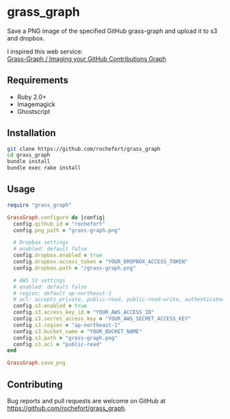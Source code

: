# grass_graph

Save a PNG image of the specified GitHub grass-graph and upload it to s3 and dropbox.  

I inspired this web service:  
[Grass-Graph / Imaging your GitHub Contributions Graph](https://grass-graph.shitemil.works/)


## Requirements
- Ruby 2.0+
- Imagemagick
- Ghostscript


## Installation
```sh
git clone https://github.com/rochefort/grass_graph
cd grass_graph
bundle install
bundle exec rake install
```

## Usage
```ruby
require "grass_graph"

GrassGraph.configure do |config|
  config.github_id = "rochefort"
  config.png_path = "grass-graph.png"

  # Dropbox settings
  # enabled: default false
  config.dropbox.enabled = true
  config.dropbox.access_token = "YOUR_DROPBOX_ACCESS_TOKEN"
  config.dropbox.path = "/grass-graph.png"

  # AWS S3 settings
  # enabled: default false
  # region: default ap-northeast-1
  # acl: accepts private, public-read, public-read-write, authenticated-read
  config.s3.enabled = true
  config.s3.access_key_id = "YOUR_AWS_ACCESS_ID"
  config.s3.secret_access_key = "YOUR_AWS_SECRET_ACCESS_KEY"
  config.s3.region = "ap-northeast-1"
  config.s3.bucket_name = "YOUR_BUCKET_NAME"
  config.s3.path = "grass-graph.png"
  config.s3.acl = "public-read"
end

GrassGraph.save_png
```


## Contributing

Bug reports and pull requests are welcome on GitHub at https://github.com/rochefort/grass_graph.

